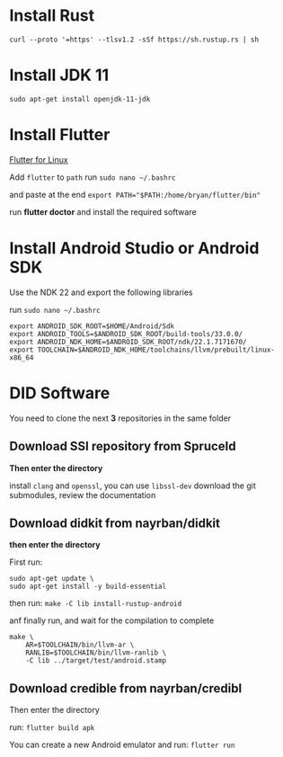 # Install Rust

`curl --proto '=https' --tlsv1.2 -sSf https://sh.rustup.rs | sh`

# Install JDK 11

`sudo apt-get install openjdk-11-jdk`

# Install Flutter

[Flutter for Linux](https://docs.flutter.dev/get-started/install/linux)

Add `flutter` to `path`
run `sudo nano ~/.bashrc`

and paste at the end
`export PATH="$PATH:/home/bryan/flutter/bin"`

run **flutter doctor** and install the required software

# Install Android Studio or Android SDK 
Use the NDK 22 and export the following libraries

run `sudo nano ~/.bashrc`

```
export ANDROID_SDK_ROOT=$HOME/Android/Sdk
export ANDROID_TOOLS=$ANDROID_SDK_ROOT/build-tools/33.0.0/
export ANDROID_NDK_HOME=$ANDROID_SDK_ROOT/ndk/22.1.7171670/
export TOOLCHAIN=$ANDROID_NDK_HOME/toolchains/llvm/prebuilt/linux-x86_64
```


# DID Software

You need to clone the next **3** repositories in the same folder

## Download SSI repository from SpruceId 
**Then enter the directory**

install `clang` and `openssl`, you can use `libssl-dev`
download the git submodules, review the documentation


## Download didkit from nayrban/didkit 
**then enter the directory**

First run:
```
sudo apt-get update \
sudo apt-get install -y build-essential
```


then run: `make -C lib install-rustup-android`


anf finally run, and wait for the compilation to complete
```
make \
    AR=$TOOLCHAIN/bin/llvm-ar \
    RANLIB=$TOOLCHAIN/bin/llvm-ranlib \
    -C lib ../target/test/android.stamp
```

## Download credible from nayrban/credibl 
Then enter the directory

run: `flutter build apk`

You can create a new Android emulator and run: `flutter run`

